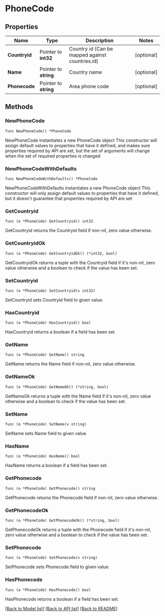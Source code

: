 # PhoneCode

## Properties

Name | Type | Description | Notes
------------ | ------------- | ------------- | -------------
**Countryid** | Pointer to **int32** | Country id (Can be mapped against countries.id) | [optional] 
**Name** | Pointer to **string** | Country name | [optional] 
**Phonecode** | Pointer to **string** | Area phone code | [optional] 

## Methods

### NewPhoneCode

`func NewPhoneCode() *PhoneCode`

NewPhoneCode instantiates a new PhoneCode object
This constructor will assign default values to properties that have it defined,
and makes sure properties required by API are set, but the set of arguments
will change when the set of required properties is changed

### NewPhoneCodeWithDefaults

`func NewPhoneCodeWithDefaults() *PhoneCode`

NewPhoneCodeWithDefaults instantiates a new PhoneCode object
This constructor will only assign default values to properties that have it defined,
but it doesn't guarantee that properties required by API are set

### GetCountryid

`func (o *PhoneCode) GetCountryid() int32`

GetCountryid returns the Countryid field if non-nil, zero value otherwise.

### GetCountryidOk

`func (o *PhoneCode) GetCountryidOk() (*int32, bool)`

GetCountryidOk returns a tuple with the Countryid field if it's non-nil, zero value otherwise
and a boolean to check if the value has been set.

### SetCountryid

`func (o *PhoneCode) SetCountryid(v int32)`

SetCountryid sets Countryid field to given value.

### HasCountryid

`func (o *PhoneCode) HasCountryid() bool`

HasCountryid returns a boolean if a field has been set.

### GetName

`func (o *PhoneCode) GetName() string`

GetName returns the Name field if non-nil, zero value otherwise.

### GetNameOk

`func (o *PhoneCode) GetNameOk() (*string, bool)`

GetNameOk returns a tuple with the Name field if it's non-nil, zero value otherwise
and a boolean to check if the value has been set.

### SetName

`func (o *PhoneCode) SetName(v string)`

SetName sets Name field to given value.

### HasName

`func (o *PhoneCode) HasName() bool`

HasName returns a boolean if a field has been set.

### GetPhonecode

`func (o *PhoneCode) GetPhonecode() string`

GetPhonecode returns the Phonecode field if non-nil, zero value otherwise.

### GetPhonecodeOk

`func (o *PhoneCode) GetPhonecodeOk() (*string, bool)`

GetPhonecodeOk returns a tuple with the Phonecode field if it's non-nil, zero value otherwise
and a boolean to check if the value has been set.

### SetPhonecode

`func (o *PhoneCode) SetPhonecode(v string)`

SetPhonecode sets Phonecode field to given value.

### HasPhonecode

`func (o *PhoneCode) HasPhonecode() bool`

HasPhonecode returns a boolean if a field has been set.


[[Back to Model list]](../README.md#documentation-for-models) [[Back to API list]](../README.md#documentation-for-api-endpoints) [[Back to README]](../README.md)



